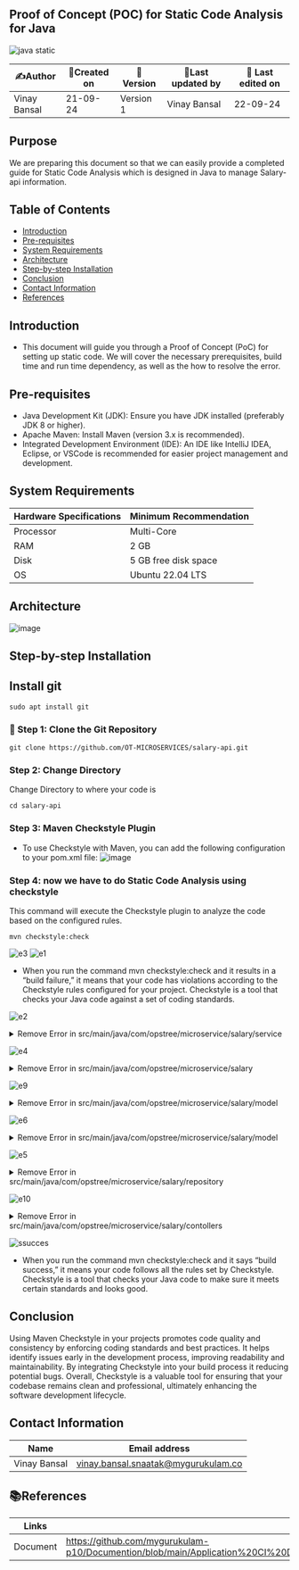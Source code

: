 ## Proof of Concept (POC) for Static Code Analysis for Java 

![java static](https://github.com/user-attachments/assets/16f124bd-65e8-45df-93ae-6611fd7617ed)

| ✍️Author      | 📅Created on  |📌 Version    | 📝Last updated by |📅 Last edited on |
|-------------|-------------|------------|-----------------|----------------|
|  Vinay Bansal | 21-09-24    | Version 1  | Vinay Bansal     | 22-09-24       |



## Purpose
We are preparing this document so that we can easily provide a completed guide for Static Code Analysis which is designed in Java to manage Salary-api information.

## Table of Contents
- [Introduction](#introduction)
- [Pre-requisites](#pre-requisites)
- [System Requirements](#system-requirements)
- [Architecture](#architecture)
- [Step-by-step Installation](#step-by-step-installation)
- [Conclusion](#conclusion)
- [Contact Information](#contact-information)
- [ References](#references)


## Introduction 
* This document will guide you through a Proof of Concept (PoC) for setting up static code. We will cover the necessary prerequisites, build time and run time dependency, as well as the how to resolve the error.


##  Pre-requisites

- Java Development Kit (JDK): Ensure you have JDK installed (preferably JDK 8 or higher).
- Apache Maven: Install Maven (version 3.x is recommended).
- Integrated Development Environment (IDE): An IDE like IntelliJ IDEA, Eclipse, or VSCode is recommended for easier project management and development.

## System Requirements
| Hardware Specifications | Minimum Recommendation  |
|--------------------------|------------------------|
| Processor                | Multi-Core              |
| RAM                      | 2 GB                    |
| Disk                     |5 GB free disk space                  |
| OS                       | Ubuntu 22.04 LTS         |

## Architecture
![image](https://github.com/user-attachments/assets/3adb4371-3a31-4d30-8daf-335e6c4a2938)


##  Step-by-step Installation

## Install git
```
sudo apt install git
```
### 📂 Step 1: Clone the Git Repository
```
git clone https://github.com/OT-MICROSERVICES/salary-api.git
```

### Step 2: Change Directory
Change Directory to where your code is
```
cd salary-api
```

### Step 3: Maven Checkstyle Plugin
- To use Checkstyle with Maven, you can add the following configuration to your pom.xml file:
  ![image](https://github.com/user-attachments/assets/f7b64f67-5dd5-4c6b-82e8-bee5a88766be)


### Step 4: now we have to do Static Code Analysis using checkstyle
This command will execute the Checkstyle plugin to analyze the code based on the configured rules.

```
mvn checkstyle:check
```
![e3](https://github.com/user-attachments/assets/ec2ed6fa-93d2-4b01-b20c-4b5ad4d0be73)
![e1](https://github.com/user-attachments/assets/92864196-b869-4123-8f14-002492226735)
- When you run the command mvn checkstyle:check and it results in a “build failure,” it means that your code has violations according to the Checkstyle rules configured for your project. Checkstyle is a tool that checks your Java code against a set of coding standards.
  
![e2](https://github.com/user-attachments/assets/ea380ede-2922-4c3c-acd0-4ef163b03eaf)
<details>
  <summary>Remove Error in src/main/java/com/opstree/microservice/salary/service</summary>
  
- This error is for missing package, unused imports and missing Javadoc comment.
 
**ADD package-info.java** here src/main/java/com/opstree/microservice/salary/service
  - this documentation helps other developers understand the role of the package within the larger application, improving code readability and maintainability.
```
/**
 * This package contains classes related to the salary management APIs.
 */
package com.opstree.microservice.salary.controller;
```

- **remove unused import**
- **ADD Javadoc Coment**
- **remove 80 line characters**
- **Final File**
```
package com.opstree.microservice.salary.service;
import com.opstree.microservice.salary.model.Employee;
import com.opstree.microservice.salary.repository.SpringDataSalaryRepository;
import lombok.RequiredArgsConstructor;
import org.springframework.stereotype.Service;
import java.util.List;
import java.util.Optional;

/**
 * Service class for handling salary-related operations.
 */
@Service
@RequiredArgsConstructor
public class SpringDataSalaryService {

    /**
     * Repository for accessing salary data.
     */
    private final SpringDataSalaryRepository springDataSalaryRepository;

    /**
     * Saves a new employee salary record.
     * @param employee The employee object to be saved
     * @return The saved employee object
     */
    public Employee saveSalary(final Employee employee) {
        return springDataSalaryRepository.save(employee);
    }

    /**
     * Retrieves all employee salary records.
     * @return A list of all employee salary records
     */
    public List<Employee> getAllSalaries() {
        return springDataSalaryRepository.findAll();
    }

    /**
     * Retrieves an employee salary record by ID.
     * @param id The ID of the employee
     * @return An Optional containing the employee if found,
              or empty if not found.
     */
    public Optional<Employee> getSalaryById(final Long id) {
        return springDataSalaryRepository.findById(id);
    }

    // Additional methods can be added as needed...
}
```
  </details>

![e4](https://github.com/user-attachments/assets/f1377a82-1729-446f-91ba-5e667a3a66be)
<details>
  <summary>Remove Error in src/main/java/com/opstree/microservice/salary</summary>

- This error is for missing package, unused imports and missing Javadoc comment.

**ADD package-info.java** here src/main/java/com/opstree/microservice/salary
```
/**
 * This package contains service classes for managing salary information.
 */
package com.opstree.microservice.salary;
```

- **remove unused import**
- **ADD Javadoc Coment**
- **Final File**
```
package com.opstree.microservice.salary;

import org.springframework.boot.SpringApplication;
import org.springframework.boot.autoconfigure.SpringBootApplication;
import org.springframework.context.annotation.Bean;
import org.springframework.cache.annotation.EnableCaching;
import org.springframework.data.redis.cache.RedisCacheConfiguration;
import org.springframework.data.redis.cache.RedisCacheManager;
import org.springframework.data.redis.connection.RedisConnectionFactory;
import org.springframework.data.redis.core.RedisTemplate;
import org.springframework.data.redis.serializer.Jackson2JsonRedisSerializer;
import java.time.Duration;

/**
 * This class contains the main application for salary management.
 */
@SpringBootApplication
@EnableCaching
public final class SalaryApplication {

    /**
     * Configures the RedisTemplate for managing Redis operations.
     * @param connectionFactory the connection factory to be used
     * @return a configured RedisTemplate
     */
    @Bean
    public RedisTemplate<Object, Object> redisTemplate(
            final RedisConnectionFactory connectionFactory) {
        RedisTemplate<Object, Object> template = new RedisTemplate<>();
        template.setConnectionFactory(connectionFactory);
        Jackson2JsonRedisSerializer<Employee> serializer =
                new Jackson2JsonRedisSerializer<>(Employee.class);
        template.setDefaultSerializer(serializer);
        return template;
    }

    /**
     * Configures the RedisCacheManager for caching.
     * @param connectionFactory the connection factory to be used
     * @return a configured RedisCacheManager
     */
    @Bean
    public RedisCacheManager cacheManager(
            final RedisConnectionFactory connectionFactory) {
        RedisCacheConfiguration config = RedisCacheConfiguration
    .defaultCacheConfig()
                .prefixCacheNameWith(this.getClass().getPackageName() + ".")
                .entryTtl(Duration.ofSeconds(1))
                .disableCachingNullValues();
        return RedisCacheManager.builder(connectionFactory)
                .cacheDefaults(config)
                .build();
    }

    /**
     * The main method that starts the Spring Boot application.
     * @param args command line arguments
     */
    public static void main(final String[] args) {
        SpringApplication.run(SalaryApplication.class, args);
    }
}
```
  </details>


 
 ![e9](https://github.com/user-attachments/assets/fc3480ea-7805-4430-b039-bce0f9970dc6)
<details>
  <summary>Remove Error in src/main/java/com/opstree/microservice/salary/model</summary>
- This error is for missing package, unused imports and missing Javadoc comment.


**ADD package-info.java** here src/main/java/com/opstree/microservice/salary/model
```
/**
 * This package contains model classes for the salary microservice.
 */
package com.opstree.microservice.salary.model;
```

- **remove unused import**
- **ADD Javadoc Coment**
- **Final File**
```
package com.opstree.microservice.salary.model;
import java.io.Serializable;
import org.springframework.data.annotation.Id;
import org.springframework.data.cassandra.core.mapping.Column;
import org.springframework.data.cassandra.core.mapping.PrimaryKey;
import org.springframework.data.cassandra.core.mapping.Table;
import lombok.AllArgsConstructor;
import lombok.Builder;
import lombok.Data;
import lombok.NoArgsConstructor;
/**
 * Represents an employee's salary details.
 */
@Data
@AllArgsConstructor
@NoArgsConstructor
@Builder
@Table("employee_salary")
public class Employee implements Serializable {

    /**
     * The unique identifier of the employee.
     */
    @Id
    @PrimaryKey
    @Column("id")
    private String id;

    /**
     * The name of the employee.
     */
    @Column("name")
    private String name;

    /**
     * The salary of the employee.
     */
    @Column("salary")
    private Float salary;

    /**
     * The process date for the employee's salary.
     */
    @Column("process_date")
    private String processDate;

    /**
     * The status of the employee.
     */
    @Column("status")
    private String status;

    /**
     * Returns the unique identifier of the employee.
     *
     * @return the id of the employee
     */
    public String getId() {
        return id;
    }

    /**
     * Returns the name of the employee.
     *
     * @return the name of the employee
     */
    public String getName() {
        return name;
    }

    /**
     * Returns the salary of the employee.
     *
     * @return the salary of the employee
     */
    public Float getSalary() {
        return salary;
    }

    /**
     * Returns the process date for the employee's salary.
     *
     * @return the process date
     */
    public String getProcessDate() {
        return processDate;
    }

    /**
     * Returns the status of the employee.
     *
     * @return the status of the employee
     */
    public String getStatus() {
        return status;
    }
}
```
  </details>


![e6](https://github.com/user-attachments/assets/7bc5f3a1-6f90-4e48-9c41-416287bd59ac)


<details>
  <summary>Remove Error in src/main/java/com/opstree/microservice/salary/model</summary>
  - This error is for missing package, unused imports and missing Javadoc comment.
**ADD package-info.java** here src/main/java/com/opstree/microservice/salary/model
```
/**
 * This package contains service classes for managing salary information.
 */
package com.opstree.microservice.salary;
```

- **remove unused import**
- **ADD Javadoc Coment**
- **Final File**
```
package com.opstree.microservice.salary.model;

/**
 * This package contains model classes for the salary microservice.
 */

public class Message {
    /**
     * The message content.
     */
    private String message;

    /**
     * Constructs a Message with the specified content.
     *
     * @param paramMessage the content of the message
     */
    public Message(final String paramMessage) {
        this.message = paramMessage;
    }
}
```
  </details>




![e5](https://github.com/user-attachments/assets/10f5bd58-deca-4341-8c70-1989337d7f45)
<details>
  <summary>Remove Error in src/main/java/com/opstree/microservice/salary/repository</summary>
  - This error is for missing package, unused imports and missing Javadoc comment.
  **ADD package-info.java** here src/main/java/com/opstree/microservice/salary/repository
```
/**
 * This package contains repositories for managing employee salary data.
 */
package com.opstree.microservice.salary.repository;
```

- **remove unused import**
- **ADD Javadoc Coment**
- **remove 80 line characters**
- **Final File**
```
package com.opstree.microservice.salary.repository;

import com.opstree.microservice.salary.model.Employee;
import java.util.UUID;
import org.springframework.data.cassandra.repository.CassandraRepository;
import org.springframework.data.cassandra.repository.Query;

/**
 * This interface contains repositories for managing employee salary data.
 */
public interface EmployeeRepository
        extends CassandraRepository<Employee, UUID> {

    /**
     * Finds an employee by their ID as a string.
     *
     * @param id the ID of the employee as a string
     * @return the Employee object if found, otherwise null
     */
    @Query("SELECT * FROM employee_salary WHERE id = ?0")
    Employee findByIdAsString(String id);
}
```
  </details>

![e10](https://github.com/user-attachments/assets/23bb63f8-92b3-40e4-8f2a-b456d4becb61)

  <details>
    <summary>Remove Error in src/main/java/com/opstree/microservice/salary/contollers</summary>
- This error is for missing package, unused imports and missing Javadoc comment.
**ADD package-info.java** here src/main/java/com/opstree/microservice/salary/contollers
```
/**
 * This package contains classes related to the salary management APIs.
 */
package com.opstree.microservice.salary.controller;
```

- **remove unused import**
- **ADD Javadoc Coment**
- **Final File**
```
package com.opstree.microservice.salary.service;
import com.opstree.microservice.salary.model.Employee;
import com.opstree.microservice.salary.repository.SpringDataSalaryRepository;
import lombok.RequiredArgsConstructor;
import org.springframework.stereotype.Service;
import java.util.List;
import java.util.Optional;

/**
 * Service class for handling salary-related operations.
 */
@Service
@RequiredArgsConstructor
public class SpringDataSalaryService {

    /**
     * Repository for accessing salary data.
     */
    private final SpringDataSalaryRepository springDataSalaryRepository;

    /**
     * Saves a new employee salary record.
     * @param employee The employee object to be saved
     * @return The saved employee object
     */
    public Employee saveSalary(final Employee employee) {
        return springDataSalaryRepository.save(employee);
    }

    /**
     * Retrieves all employee salary records.
     * @return A list of all employee salary records
     */
    public List<Employee> getAllSalaries() {
        return springDataSalaryRepository.findAll();
    }

    /**
     * Retrieves an employee salary record by ID.
     * @param id The ID of the employee
     * @return An Optional containing the employee if found,
              or empty if not found.
     */
    public Optional<Employee> getSalaryById(final Long id) {
        return springDataSalaryRepository.findById(id);
    }

    // Additional methods can be added as needed...
}
```
  </details>

![ssucces](https://github.com/user-attachments/assets/4e12bbb5-0aed-4246-8234-3cec4d8d8687)
-  When you run the command mvn checkstyle:check and it says “build success,” it means your code follows all the rules set by Checkstyle. Checkstyle is a tool that checks your Java code to make sure it meets certain standards and looks good.

## Conclusion
Using Maven Checkstyle in your projects promotes code quality and consistency by enforcing coding standards and best practices. It helps identify issues early in the development process, improving readability and maintainability. By integrating Checkstyle into your build process it reducing potential bugs. Overall, Checkstyle is a valuable tool for ensuring that your codebase remains clean and professional, ultimately enhancing the software development lifecycle.

## Contact Information
| Name | Email address|
|------|---------------------|
| Vinay Bansal | vinay.bansal.snaatak@mygurukulam.co |

## 📚References
| Links | Descriptions|
|------|---------------------|
| Document|https://github.com/mygurukulam-p10/Documention/blob/main/Application%20CI%20Design/Java%20CI%20checks/Static%20Code%20Analysis%20Doc/readme.md|
